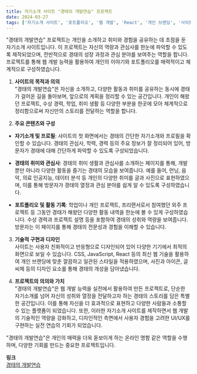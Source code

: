 ```yaml
---
title: 자기소개 사이트 "경태의 개발연습" 프로젝트
date: 2024-03-27
tags: ['자기소개 사이트', '포트폴리오', '웹 개발', 'React', '개인 브랜딩', '사이트 제작']
---
```


"경태의 개발연습" 프로젝트는 개인을 소개하고 취미와 경험을 공유하는 데 초점을 둔 자기소개 사이트입니다. 이 프로젝트는 자신의 역량과 관심사를 한눈에 파악할 수 있도록 제작되었으며, 전반적으로 경태의 성장 과정과 관심 분야를 보여주는 역할을 합니다. 프로젝트를 통해 웹 개발 능력을 활용하여 개인의 이야기와 포트폴리오를 매력적이고 체계적으로 구성하였습니다.

<!--more-->

1. **사이트의 목적과 의의**  
"경태의 개발연습"은 자신을 소개하고, 다양한 활동과 취미를 공유하는 동시에 경태가 걸어온 길을 돌아보며, 앞으로의 계획을 정리할 수 있는 공간입니다. 개인이 해왔던 프로젝트, 수상 경력, 학업, 취미 생활 등 다양한 부분을 한곳에 모아 체계적으로 정리함으로써 자신만의 스토리를 전달하는 역할을 합니다.

2. **주요 콘텐츠와 구성**  
- **자기소개 및 프로필**: 사이트의 첫 화면에서는 경태의 간단한 자기소개와 프로필을 확인할 수 있습니다. 경태의 관심사, 학력, 경력 등의 주요 정보가 잘 정리되어 있어, 방문자가 경태에 대해 간단하게 파악할 수 있도록 구성되었습니다.
  
- **경태의 취미와 관심사**: 경태의 취미 생활과 관심사를 소개하는 페이지를 통해, 개발뿐만 아니라 다양한 활동을 즐기는 경태의 모습을 보여줍니다. 예를 들어, 런닝, 음악, 의료 인공지능, 데이터 분석 등 개인의 다양한 취미를 글과 사진으로 표현하였으며, 이를 통해 방문자가 경태의 열정과 관심 분야를 쉽게 알 수 있도록 구성하였습니다.

- **포트폴리오 및 활동 기록**: 학업이나 개인 프로젝트, 프리랜서로서 참여했던 외주 프로젝트 등 그동안 경태가 해왔던 다양한 활동 내역을 한눈에 볼 수 있게 구성하였습니다. 수상 경력과 프로젝트 설명 등을 포함하여 경태의 성취와 역량을 보여줍니다. 방문자는 이 페이지를 통해 경태의 전문성과 경험을 이해할 수 있습니다.

3. **기술적 구현과 디자인**  
사이트는 사용자 친화적이고 반응형으로 디자인되어 있어 다양한 기기에서 최적의 화면으로 보일 수 있습니다. CSS, JavaScript, React 등의 최신 웹 기술을 활용하여 개인 브랜딩에 맞춘 깔끔하고 일관된 스타일을 적용하였으며, 사진과 아이콘, 글씨체 등의 디자인 요소를 통해 경태의 개성을 담아냈습니다.

4. **프로젝트의 의의와 가치**  
"경태의 개발연습"은 웹 개발 능력을 실전에서 활용하여 만든 프로젝트로, 단순한 자기소개를 넘어 자신의 성취와 열정을 전달하고자 하는 경태의 스토리를 담은 특별한 공간입니다. 이를 통해 자신을 더 효과적으로 표현하고 다양한 사람들과 소통할 수 있는 플랫폼이 되었습니다. 또한, 이러한 자기소개 사이트를 제작하면서 웹 개발의 기술적인 역량을 강화하고, 디자인적인 측면에서 사용자 경험을 고려한 UI/UX를 구현하는 실전 연습의 기회가 되었습니다.

"경태의 개발연습"은 개인의 매력을 더욱 돋보이게 하는 온라인 명함 같은 역할을 수행하며, 다양한 기회를 만드는 중요한 프로젝트입니다.

**링크**  
[경태의 개발연습](https://gyeongtaekang.netlify.app/)
